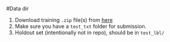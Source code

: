 #Data dir
1. Download training `.zip` file(s) from [here](https://drive.google.com/open?id=1pWP7nPeopBe9Qf-E1xheN9TLKvITulBx)
1. Make sure you have a `test_txt` folder for submission.
1. Holdout set (intentionally not in repo), should be in `test_lbl/` 